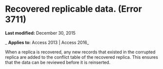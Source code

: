 
# Recovered replicable data. (Error 3711)

 **Last modified:** December 30, 2015

 _ **Applies to:** Access 2013 | Access 2016_

When a replica is recovered, any new records that existed in the corrupted replica are added to the conflict table of the recovered replica. This ensures that the data can be reviewed before it is reinserted.

